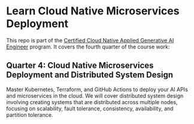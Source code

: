 # Learn Cloud Native Microservices Deployment

This repo is part of the [Certified Cloud Native Applied Generative AI Engineer](https://docs.google.com/document/d/15usu1hkrrRLRjcq_3nCTT-0ljEcgiC44iSdvdqrCprk/edit?usp=sharing) program. It covers the fourth quarter of the course work:

## Quarter 4: Cloud Native Microservices Deployment and Distributed System Design

Master Kubernetes, Terraform, and GitHub Actions to deploy your AI APIs and microservices in the cloud. We will cover distributed system design involving creating systems that are distributed across multiple nodes, focusing on scalability, fault tolerance, consistency, availability, and partition tolerance.
